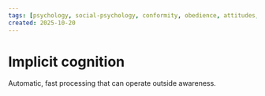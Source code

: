 ```yaml
---
tags: [psychology, social-psychology, conformity, obedience, attitudes, attribution, prejudice, aggression, prosocial]
created: 2025-10-20
---
```

# Implicit cognition

Automatic, fast processing that can operate outside awareness.
